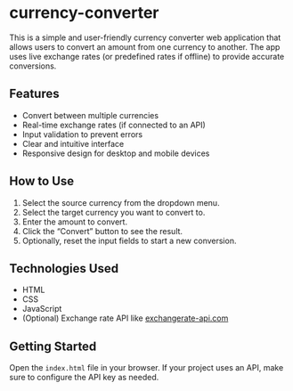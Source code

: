 # currency-converter
This is a simple and user-friendly currency converter web application that allows users to convert an amount from one currency to another. The app uses live exchange rates (or predefined rates if offline) to provide accurate conversions.
## Features
- Convert between multiple currencies
- Real-time exchange rates (if connected to an API)
- Input validation to prevent errors
- Clear and intuitive interface
- Responsive design for desktop and mobile devices

## How to Use
1. Select the source currency from the dropdown menu.
2. Select the target currency you want to convert to.
3. Enter the amount to convert.
4. Click the “Convert” button to see the result.
5. Optionally, reset the input fields to start a new conversion.

## Technologies Used
- HTML
- CSS
- JavaScript
- (Optional) Exchange rate API like [exchangerate-api.com](https://www.exchangerate-api.com/)

## Getting Started
Open the `index.html` file in your browser. If your project uses an API, make sure to configure the API key as needed.

